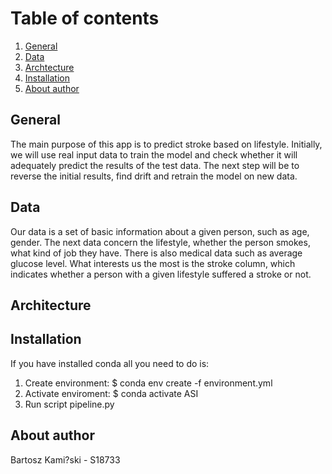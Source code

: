 # Table of contents #
1. [General](#general)
2. [Data](#data)
2. [Archtecture](#architecture)
3. [Installation](#installation)
4. [About author](#about-author)


## General ##

The main purpose of this app is to predict stroke based on lifestyle. Initially, we will use real input data to train the model and check whether it will adequately predict the results of the test data. The next step will be to reverse the initial results, find drift and retrain the model on new data.

## Data ##

Our data is a set of basic information about a given person, such as age, gender. The next data concern the lifestyle, whether the person smokes, what kind of job they have. There is also medical data such as average glucose level. What interests us the most is the stroke column, which indicates whether a person with a given lifestyle suffered a stroke or not.


## Architecture ## 


## Installation ##
If you have installed conda all you need to do is:
1. Create environment:
	$ conda env create -f environment.yml
2. Activate enviroment:
	$ conda activate ASI
3. Run script 
	pipeline.py

## About author ##
Bartosz Kami?ski - S18733